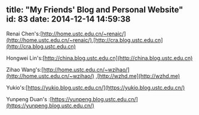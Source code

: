 title: "My Friends' Blog and Personal Website"
id: 83
date: 2014-12-14 14:59:38
---

Renai Chen's:[http://home.ustc.edu.cn/~renaic/](http://home.ustc.edu.cn/~renaic/),[http://cra.blog.ustc.edu.cn](http://cra.blog.ustc.edu.cn)

Hongwei Lin's:[http://china.blog.ustc.edu.cn](http://china.blog.ustc.edu.cn)

Zihao Wang's:[http://home.ustc.edu.cn/~wzihao/](http://home.ustc.edu.cn/~wzihao/) ,[http://wzhd.me](http://wzhd.me)

Yukio's:[https://yukio.blog.ustc.edu.cn/](https://yukio.blog.ustc.edu.cn/)

Yunpeng Duan's :[https://yunpeng.blog.ustc.edu.cn/](https://yunpeng.blog.ustc.edu.cn/)

&nbsp;